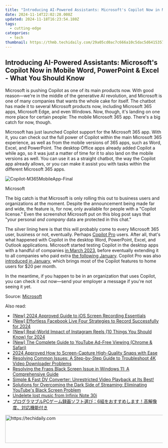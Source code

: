 ```yaml
---
title: "Introducing AI-Powered Assistants: Microsoft's Copilot Now in Mobile Word, PowerPoint & Excel - What You Should Know"
date: 2024-11-14T22:02:28.008Z
updated: 2024-11-18T16:23:54.180Z
tags:
  - cutting-edge
categories:
  - tech
thumbnail: https://thmb.techidaily.com/29a05cd0ac7c666a10c5dac5d641535795c3a88c901275fbe3b2dae45dd93fe1.jpg
---
```


## Introducing AI-Powered Assistants: Microsoft's Copilot Now in Mobile Word, PowerPoint & Excel - What You Should Know

Microsoft is pushing Copilot as one of its main products now. With good reason—we're in the middle of the generative AI revolution, and Microsoft is one of many companies that wants the whole cake for itself. The chatbot has made it to several Microsoft products now, including Microsoft 365 apps, Microsoft Edge, and even Windows. Now, though, it's landing on one more place for certain people: The mobile Microsoft 365 app. There's a big catch for now, though.

 Microsoft has just launched Copilot support for the Microsoft 365 app. With it, you can check out the full power of Copilot within the main Microsoft 365 experience, as well as from the mobile versions of 365 apps, such as Word, Excel, and PowerPoint. The desktop Office apps already added Copilot a while ago, so it was just a matter of time for it to also land on the mobile versions as well. You can use it as a straight chatbot, the way the Copilot app already allows, or you can make it assist you with tasks within the different Microsoft 365 apps.

![Copilot-M365MobileApp-Final](https://static1.howtogeekimages.com/wordpress/wp-content/uploads/2024/02/copilot-m365mobileapp-final.png) 

Microsoft

 The big catch is that Microsoft is only rolling this out to business users and organizations at the moment. Despite the announcement being made far and wide, the feature is, for now, only available for people with a "Copilot license." Even the screenshot Microsoft put on this blog post says that "your personal _and company_ data are protected in this chat."

 The silver lining here is that this will probably come to every Microsoft 365 user, business or not, eventually. Perhaps [Copilot Pro](https://extra-skills.techidaily.com/in-2024-photoshop-facebackground-anonymity-guide/) users. After all, that's what happened with Copilot in the desktop Word, PowerPoint, Excel, and Outlook applications. Microsoft started testing Copilot in the desktop apps with a handful of companies [in March 2023](https://iphone-location.techidaily.com/3-smart-and-simple-ways-to-change-home-address-on-apple-iphone-12-drfone-by-drfone-virtual-ios/), before eventually extending it to all companies who paid extra [the following January](https://blogs.microsoft.com/blog/2024/01/15/bringing-the-full-power-of-copilot-to-more-people-and-businesses/). Copilot Pro was also [introduced in January](https://extra-skills.techidaily.com/in-2024-photoshop-facebackground-anonymity-guide/), which brings most of the Copilot features to home users for $20 per month.

 In the meantime, if you happen to be in an organization that uses Copilot, you can check it out now—send your employer a message if you're not seeing it yet.

 Source: [Microsoft](https://techcommunity.microsoft.com/t5/copilot-for-microsoft-365/copilot-now-available-for-the-microsoft-365-mobile-app/ba-p/4071014)

<ins class="adsbygoogle"
     style="display:block"
     data-ad-format="autorelaxed"
     data-ad-client="ca-pub-7571918770474297"
     data-ad-slot="1223367746"></ins>

<ins class="adsbygoogle"
     style="display:block"
     data-ad-client="ca-pub-7571918770474297"
     data-ad-slot="8358498916"
     data-ad-format="auto"
     data-full-width-responsive="true"></ins>

<span class="atpl-alsoreadstyle">Also read:</span>
<div><ul>
<li><a href="https://screen-capture.techidaily.com/new-2024-approved-guide-to-ios-screen-recording-essentials/"><u>[New] 2024 Approved Guide to iOS Screen Recording Essentials</u></a></li>
<li><a href="https://facebook-video-content.techidaily.com/new-effortless-facebook-live-four-strategies-to-record-successfully-for-2024/"><u>[New] Effortless Facebook Live Four Strategies to Record Successfully for 2024</u></a></li>
<li><a href="https://instagram-videos.techidaily.com/new-real-world-impact-of-instagram-reels-10-things-you-should-know-for-2024/"><u>[New] Real-World Impact of Instagram Reels (10 Things You Should Know) for 2024</u></a></li>
<li><a href="https://youtube-docs.techidaily.com/he-complete-guide-to-youtube-ad-free-viewing-chrome-and-safari/"><u>[New] The Complete Guide to YouTube Ad-Free Viewing (Chrome & Safari)</u></a></li>
<li><a href="https://snapchat-videos.techidaily.com/2024-approved-how-to-screen-capture-high-quality-snaps-with-ease/"><u>2024 Approved How to Screen-Capture High-Quality Snaps with Ease</u></a></li>
<li><a href="https://tech-haven.techidaily.com/resolving-common-issues-a-step-by-step-guide-to-troubleshoot-4k-video-downloader-problems/"><u>Resolving Common Issues: A Step-by-Step Guide to Troubleshoot 4K Video Downloader Problems</u></a></li>
<li><a href="https://tech-haven.techidaily.com/resolving-the-fraps-black-screen-issue-in-windows-11-a-comprehensive-guide/"><u>Resolving the Fraps Black Screen Issue in Windows 11: A Comprehensive Guide</u></a></li>
<li><a href="https://tech-haven.techidaily.com/simple-and-fast-dv-converter-unrestricted-video-playback-at-its-best/"><u>Simple & Fast DV Converter: Unrestricted Video Playback at Its Best!</u></a></li>
<li><a href="https://tech-haven.techidaily.com/solutions-for-overcoming-the-dark-side-of-streaming-eliminating-youtubes-black-screen-problem/"><u>Solutions for Overcoming the Dark Side of Streaming: Eliminating YouTube's Black Screen Problem</u></a></li>
<li><a href="https://techidaily.com/undelete-lost-music-from-infinix-note-30i-by-fonelab-android-recover-music/"><u>Undelete lost music from Infinix Note 30i</u></a></li>
<li><a href="https://tech-haven.techidaily.com/pc6/"><u>プログラマブルPCゲーム録画ソフト選び：6組をおすすめします！高解像度、対応機能付き</u></a></li>
</ul></div>

<!-- affiliate ads begin -->
<a href="https://ephamedtechinc.pxf.io/c/5597632/2137214/26400" target="_top" id="2137214">
  <img src="//a.impactradius-go.com/display-ad/26400-2137214" border="0" alt="https://techidaily.com" width="728" height="90"/>
</a>
<img height="0" width="0" src="https://ephamedtechinc.pxf.io/i/5597632/2137214/26400" style="position:absolute;visibility:hidden;" border="0" />
<!-- affiliate ads end -->

